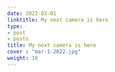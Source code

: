 ```yaml
---
date: 2022-03-01
linktitle: My next camera is here
type:
- post
- posts
title: My next camera is here
cover : "mar-1-2022.jpg"
weight: 10
---
```

